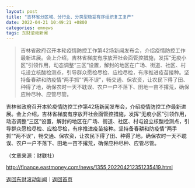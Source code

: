 ```yaml
---
layout: post
title: "吉林省分区域、分行业、分类型稳妥有序组织复工复产"
date: 2022-04-21 10:49:21 +0800
categories: emnews
tags: 东财滚动新闻
---
```

> 吉林省政府召开本轮疫情防控工作第42场新闻发布会，介绍疫情防控工作最新进展。会上介绍，吉林省梯度有序放开社会面管控措施，发挥“无疫小区”引领作用，动态调整“三区”设置，解封的地区在广场、街道、社区、村屯设立核酸检测点，引导群众愿检尽检、应检尽检，有序推进疫苗接种。坚持备春耕和防疫情“两手抓”“两不误”，畅交通、保农资，让农民下得了田、种得了地，确保农时一天不耽误、农户一户不落下、田地一亩不撂荒，确保应种尽种、应管尽管。

<p>吉林省政府召开本轮疫情防控工作第42场新闻发布会，介绍疫情防控工作最新进展。会上介绍，吉林省梯度有序放开社会面管控措施，发挥“无疫小区”引领作用，动态调整“三区”设置，解封的地区在广场、街道、社区、村屯设立核酸检测点，引导群众愿检尽检、应检尽检，有序推进疫苗接种。坚持备春耕和防疫情“两手抓”“两不误”，畅交通、保农资，让农民下得了田、种得了地，确保农时一天不耽误、农户一户不落下、田地一亩不撂荒，确保应种尽种、应管尽管。</p><p class="em_media">（文章来源：财联社）</p>

<http://finance.eastmoney.com/news/1355,202204212351235419.html>

[返回东财滚动新闻](//finews.withounder.com/emnews/)｜[返回首页](//finews.withounder.com/)
